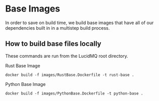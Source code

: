 # Base Images

In order to save on build time, we build base images that have all of our dependencies built in in a multistep build process. 

## How to build base files locally

These commands are run from the LucidMQ root directory.

Rust Base Image
```
docker build -f images/RustBase.Dockerfile -t rust-base .
```

Python Base Image
```
docker build -f images/PythonBase.Dockerfile -t python-base .
```